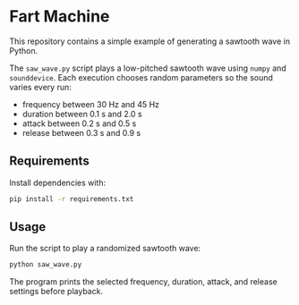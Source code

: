 # Fart Machine

This repository contains a simple example of generating a sawtooth wave in Python.

The `saw_wave.py` script plays a low-pitched sawtooth wave using `numpy` and `sounddevice`.
Each execution chooses random parameters so the sound varies every run:
- frequency between 30 Hz and 45 Hz
- duration between 0.1 s and 2.0 s
- attack between 0.2 s and 0.5 s
- release between 0.3 s and 0.9 s

## Requirements

Install dependencies with:

```bash
pip install -r requirements.txt
```

## Usage

Run the script to play a randomized sawtooth wave:

```bash
python saw_wave.py
```

The program prints the selected frequency, duration, attack, and release settings before playback.
